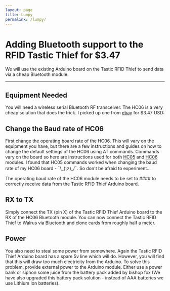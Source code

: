 ```yaml
---
layout: page
title: Lumpy
permalink: /lumpy/
---
```


# Adding Bluetooth support to the RFID Tastic Thief for $3.47

We will use the existing Arduino board on the Tastic RFID Thief to send data via a cheap Bluetooth module.

---
## Equipment Needed
You will need a wireless serial Bluetooth RF transceiver. The HC06 is a very cheap solution that does the trick. I picked up one from [ebay](https://www.ebay.com/itm/Wireless-Serial-4-Pin-Bluetooth-RF-Transceiver-Module-HC-06-RS232-With-backplane-/200924726178) for $3.47 USD:


## Change the Baud rate of HC06
First change the operating board rate of the HC06. This will vary on the equipment you have, but there are a few instructions and guides on how to change the default settings of the HC06 using AT commands. Commands vary on the board so here are instructions used for both [HC05](http://www.instructables.com/id/AT-command-mode-of-HC-05-Bluetooth-module/) and [HC06](http://www.instructables.com/id/How-to-Change-the-Name-of-HC-06-Bluetooth-Module/) modules. I found that HC05 commands worked when changing the baud rate of my HC06 board -  ¯\\\_(ツ)\_/¯. So don't be afraid to experiment...

The operating baud rate of the HC06 module needs to be set to #### to correctly receive data from the Tastic RFID Thief Arduino board.

## RX to TX
Simply connect the TX (pin X) of the Tastic RFID Thief Arduino board to the RX of the HC06 Bluetooth module. You can now connect the Tastic RFID Thief to Walrus via Bluetooth and clone cards from roughly half a meter.

## Power
You also need to steal some power from somewhere. Again the Tastic RFID Thief Arduino board has a spare 5v line which will do. However, you will find that this will draw too much electricity from the Arduino. To solve this problem, provide external power to the Arduino module. Either use a power bank or siphon some juice from the battery pack added by bishop fox (We have also upgraded this battery pack solution - instead of AAA batteries we use Lithium Ion batteries).
